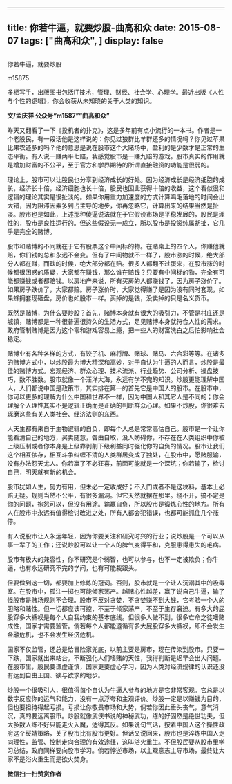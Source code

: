 
---
title:   你若牛逼，就要炒股-曲高和众
date: 2015-08-07
tags: ["曲高和众", ]
display: false
---


## 



你若牛逼，就要炒股




m15875




多栖写手，出版图书包括IT技术，管理、财经、社会学、心理学。最近出版《人性与个性的逻辑》，你会收获从未知晓的关于人类的知识。


**文/孟庆祥 公众号“m1587”“曲高和众”**



昨天又翻看了一下《投机者的扑克》，这是多年前有点小流行的一本书。作者是一个老股民，有一段话他是这样说的：你见过狼群比羊群还多的情况吗？你见过苹果比果农还多的吗？他的意思是说在股市这个大赌场中，盈利的是少数才是正常的生态平衡。有人说一赚两平七赔，我感觉股市是一赚九赔的游戏。股市真实的作用就是增加财富的不公平，至于官方和学界期待的所谓直接融资的功能是很弱的。



理论上，股市可以让股民也分享到经济成长的好处。因为经济成长是经济细胞的成长，经济长十倍，经济细胞也长十倍，股民也因此获得十倍的收益，这个看似很和逻辑的理论其实是很扯淡的。如果你用重力加速度的方式计算鸡毛落地的时间会出大错，因为阻滞因素多到占主导的地步，你再忽略它，计算出来的结果当然是扯淡。股市也是如此，上述那种傻逼说法就在于它假设市场是平稳发展的，股民是理性的，股市是良性运行的。但这些假设无一成立，所以股市是投资纯属胡扯，它几乎是完全的赌博。



股市和赌博的不同就在于它有股票这个中间标的物。在赌桌上的四个人，你赚他就赔，你们钱的总和永远不会变。但有了中间物就不一样了，股市涨的时候，绝大部分人都在赚，而跌的时候，绝大部分都在赔。很多人都翻不过蛋来，在股市涨的时候都很困惑的质疑，大家都在赚钱，那么谁在赔钱？只要有中间标的物，完全有可能都赚钱或者都赔钱。以房地产来说，所有买房的人都赚钱了，因为房子涨价了。如果房子跌价了，大家都赔。房子涨价时，大家觉得赚了是因为没有同时套现，如果蜂拥套现砸盘，房价也如股市一样。买掉的是钱，没卖掉的只是名义货币。



既然是赌博，为什么要炒股？首先，赌博本身就有很大的吸引力，不管是村庄还是城镇，赌博都是一种很普遍很持久的生活方式，足见赌博本身就符合人性的需求。政府管制赌博是因为这个零和游戏容易上瘾，把一些人的财富洗白之后怕影响社会稳定。



赌博业有各种各样的方式，有饺子机、麻将牌、赌球、赌马、六合彩等等。在诸多的赌博方式中，以炒股最为博大精深和高妙，对于自认为牛逼的人而言，炒股是最佳的赌博方式。宏观经济、群众心理、技术流派、行业趋势、公司分析、操盘技巧，数不胜数。股市就像一个汪洋大海，永远有学不完的知识。炒股更能理解中国人，人们都说中国是政策市，其实排在第一的首先它是中国人的股市。在股市中，你可以更多的理解为什么中国和世界不一样，因为中国人和其它人是不同的；你会理解个人理性其实不是逻辑正确而是正确的判断群众心理。如果不炒股，你很难去琢磨这些有关人类社会、经济法则的东西。



人天生都有来自于生物逻辑的自负，即每个人总是常常高估自己。股市是一个让你能看清自己的地方，买卖随意，咎由自取，没人妨碍你，不存在在人类组织中你被上级压制或者你本身是上级靠剥削下级利益同时强化你的自负的情况。股市让我们这个相互依存，相互斗争纠缠不清的人类群居变成了独处，在股市中，愿赌服输，没有办法怨天尤人。你若赢了不必狂喜，前面可能就是一个深坑；你若输了，检讨自己，明天就有新的机会。



股市犹如人生，努力有用，但未必一定收成好；不入门或者不是这块料，基本上必赔无疑。规则当然不公平，有很多漏洞。但它天然就摆在那里。绕不开，搞不定是你的问题，抱怨可以，但没有用途。输赢自负，所以股市是锻炼心性的地方。所有人在股市中永远有值得检讨改进之处，所有人都会犯错误，也都可能抓住几个涨停。



有人说股市让人永远年轻，因为你要关注和研究时兴的行业；说炒股是一个可以从事一辈子的工作；还说炒股可以让一个人的脾气变得平和，克服患得患失的毛病。



股市有极大的兼容性，你不研究是个弱智，也可以参与，也不一定被欺负；你牛逼，也有永远研究不完的学问，也有可能栽跟头。



但要做到这一切，都要加上修炼的冠词。否则，股市就是一个让人沉溺其中的吸毒室。在股市中，孤注一掷也可能倾家荡产。越赌心性越差，赢了说自己牛逼，输了怪股市是赌场规则不合理。股市不反对贪婪，不贪婪赚不到大钱，它考验一个人的胆略和赌性。但一切都应该可控，不至于倾家荡产，不至于生存窘迫。有多大的屁股穿多大裤衩是每个人自我约束的基本底线。但很多人做不到，很多亡命之徒嗜赌成性，国家才需要监管。倘若每个人都能遵循有多大屁股穿多大裤衩，即不会发生金融危机，也不会发生经济危机。



国家不仅监管，还总是给冒险家兜底，以前主要是房市，现在传染到股市。只要一下跌，国家就出来站台。不断强化人们嗜赌的天性，我得判断是迟早会出大问题。在股市里，股民要谦虚谨慎，国家更要虚心学习，因为人类对经济规律的认识还没有达到自由王国、欲与欲求的地步。



炒股一个很吸引人，很值得每个自认为牛逼人参与的地方是它非常客观。它总是以数字反应你的运气和能力，没有一点浮夸和主观评价。炒股一定是以赚钱为目的，但也要担待得起亏损。亏损让你敬畏市场和大势，倘若你因此垂头丧气，意气消沉，真的要远离股市。炒股就像武侠书说的神秘武功，练的好固然是绝世功夫，但大多数人练不好只能走火入魔，适得其反。如果说句气话，按着中国人这个操性政府这个绥靖策略，关了股市比有股市更好。但话又说回来，股市也是淬炼中国人走向理性，监管、控制走向合理的有效途径，这叫浴火重生。不但股民要从股市里学习总结，政府同样要向股市学习。倘若悖逆市场，以主观意志主导市场，最终让大家不是浴火重生而是欲火焚身。












**微信扫一扫赞赏作者**













